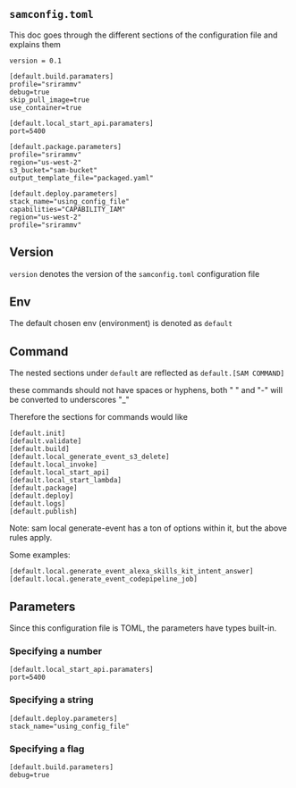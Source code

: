 `samconfig.toml`
--------------------------

This doc goes through the different sections of the configuration file and explains them

```
version = 0.1

[default.build.paramaters]
profile="srirammv"
debug=true
skip_pull_image=true
use_container=true

[default.local_start_api.paramaters]
port=5400

[default.package.parameters]
profile="srirammv"
region="us-west-2"
s3_bucket="sam-bucket"
output_template_file="packaged.yaml"

[default.deploy.parameters]
stack_name="using_config_file"
capabilities="CAPABILITY_IAM"
region="us-west-2"
profile="srirammv"
```

Version
-------

`version` denotes the version of the `samconfig.toml` configuration file

Env
----------

The default chosen env (environment) is denoted as `default`

Command
-----------
The nested sections under `default` are reflected as `default.[SAM COMMAND]`

these commands should not have spaces or hyphens, both " " and "-" will be converted to underscores "_"

Therefore the sections for commands would like

```
[default.init]
[default.validate]
[default.build]
[default.local_generate_event_s3_delete]
[default.local_invoke]
[default.local_start_api]
[default.local_start_lambda]
[default.package]
[default.deploy]
[default.logs]
[default.publish]
```

Note: 
sam local generate-event has a ton of options within it, but the above rules apply.

Some examples:

```
[default.local.generate_event_alexa_skills_kit_intent_answer]
[default.local.generate_event_codepipeline_job]
```

Parameters
----------
Since this configuration file is TOML, the parameters have types built-in.

### Specifying a number

```
[default.local_start_api.paramaters]
port=5400
```

### Specifying a string

```
[default.deploy.parameters]
stack_name="using_config_file"
```

### Specifying a flag

```
[default.build.parameters]
debug=true
```

